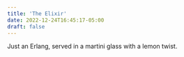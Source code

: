 ```yaml
---
title: 'The Elixir'
date: 2022-12-24T16:45:17-05:00
draft: false
---
```


Just an Erlang, served in a martini glass with a lemon twist.
